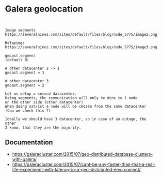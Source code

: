 # Galera geolocation 

```


Image segments
https://severalnines.com/sites/default/files/blog/node_5775/image2.png

Relaying:
https://severalnines.com/sites/default/files/blog/node_5775/image3.png

gmcast.segment 
(default 0) 

# other datacenter 2 -> 1 
gmcast.segment = 1 

# other datacenter 3 
gmcast.segment = 2

Let us setup a second datacenter. 
Using segments, the communication will only be done to 1 node
on the other side (other datacenter) 
When doing sst/ist a node will be chosen from the same datacenter
(Can we check this ?) 

Ideally we should have 3 datacenter, so in case of an outage, the other 
2 know, that they are the majority.
```

## Documentation 

  * https://galeracluster.com/2015/07/geo-distributed-database-clusters-with-galera/
  * https://galeracluster.com/2015/07/cant-be-any-faster-than-that-a-real-life-experiment-with-latency-in-a-geo-distributed-environment/
